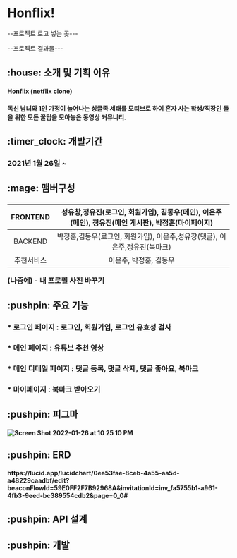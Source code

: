 # Honflix!

--프로젝트 로고 넣는 곳---

--프로젝트 결과물---


<h2> :house: 소개 및 기획 이유
 
<h4>Honflix (netflix clone)
<h4>독신 남녀와 1인 가정이 늘어나는 싱글족 세태를 모티브로 하여 혼자 사는 학생/직장인 들을 위한 모든 꿀팁을 모아놓은 동영상 커뮤니티.


<h2> :timer_clock: 개발기간

<h3>2021년 1월 26일 ~


<h2>:mage: 맴버구성


<h3>
 
 |FRONTEND|성유창,정유진(로그인, 회원가입), 김동우(메인), 이은주(메인), 정유진(메인 게시판), 박정훈(마이페이지)| 
|:---:|:---:| 
 |BACKEND|박정훈,김동우(로그인, 회원가입), 이은주,성유창(댓글), 이은주,정유진(북마크)|
 |추천서비스| 이은주, 박정훈, 김동우|
 


(나중에) - 내 프로필 사진 바꾸기

<h2> :pushpin: 주요 기능

<h3>* 로그인 페이지 : 로그인, 회원가입, 로그인 유효성 검사

<h3>* 메인 페이지 : 유튜브 추천 영상

<h3>* 메인 디테일 페이지 : 댓글 등록, 댓글 삭제, 댓글 좋아요, 북마크 

<h3>* 마이페이지 : 북마크 받아오기
  
<h2> :pushpin: 피그마
 
<h4> 

 
 
![Screen Shot 2022-01-26 at 10 25 10 PM](https://user-images.githubusercontent.com/75291546/151170956-acdaf144-20a7-4338-885a-442fed4f1724.png)

<h2> :pushpin: ERD
 
 <h4>
https://lucid.app/lucidchart/0ea53fae-8ceb-4a55-aa5d-a48229caadbf/edit?beaconFlowId=59E0FF2F7B92968A&invitationId=inv_fa5755b1-a961-4fb3-9eed-bc389554cdb2&page=0_0#
  

<h2> :pushpin: API 설계
  
 

<h2> :pushpin: 개발 
  
